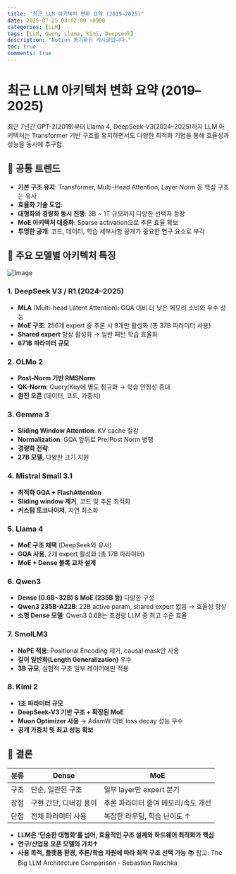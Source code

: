 ```yaml
---
title: "최근 LLM 아키텍처 변화 요약 (2019–2025)"
date: 2025-07-25 08:02:00 +0900
categories: [LLM]
tags: [LLM, Qwen, Llama, Kimi, Deepseek]
description: "Notion 동기화된 게시글입니다."
toc: true
comments: true
---
```


# 최근 LLM 아키텍처 변화 요약 (2019–2025)

최근 7년간 GPT-2(2019)부터 Llama 4, DeepSeek-V3(2024–2025)까지 LLM 아키텍처는 Transformer 기반 구조를 유지하면서도 다양한 최적화 기법을 통해 효율성과 성능을 동시에 추구함.

## 🔑 공통 트렌드

- **기본 구조 유지**: Transformer, Multi-Head Attention, Layer Norm 등 핵심 구조는 유사
- **효율화 기술 도입**:
- **대형화와 경량화 동시 진행**: 3B ~ 1T 규모까지 다양한 선택지 등장
- **MoE 아키텍처 대중화**: Sparse activation으로 추론 효율 확보
- **투명한 공개**: 코드, 데이터, 학습 세부사항 공개가 중요한 연구 요소로 부각
## 📌 주요 모델별 아키텍처 특징

![Image](https://prod-files-secure.s3.us-west-2.amazonaws.com/e6db513d-ec54-40ff-aa74-2487b0bcfe15/ac24fdd3-febf-45c7-8e99-afb6446591d8/image.png?X-Amz-Algorithm=AWS4-HMAC-SHA256&X-Amz-Content-Sha256=UNSIGNED-PAYLOAD&X-Amz-Credential=ASIAZI2LB4666OOUCISI%2F20250726%2Fus-west-2%2Fs3%2Faws4_request&X-Amz-Date=20250726T054804Z&X-Amz-Expires=3600&X-Amz-Security-Token=IQoJb3JpZ2luX2VjEC0aCXVzLXdlc3QtMiJHMEUCIQDw2PZyHIA%2F09zUte9OiXE8itxqz1wFCJzky5rvjRQ6owIgHA8yuXqQkwi7bV6pLmym8EQJh8ggLdPj9npogme7mzcq%2FwMIVhAAGgw2Mzc0MjMxODM4MDUiDAFPgWycqFzeWipWACrcA%2Fs5dhcf%2F1OP8qNhOLP9kymj4bqJ513LE3d5cH9iv17QAzMlcYRoekTdzlP%2BgYlzYnFi2U%2BcjP6T5wWxgppUNzC4O0oGeNUz6YJm2tQAcZ4SBTv7WP2OgyLycfwtacrFF2OknlB3nKrzTwfe5AnpK%2FwBykVBLIXNEW%2BxYtUuu2EgeENs%2FFXxbGb1SnHHt8BvMEc0Cr7kji8l4f%2BlnJ3qoL5A8MZGDz35Yj35c4HtHxMHMAQe20QwmXHGlpMfF08EZGCSUT04QdEDpw%2BXey7RjGvfbK72klP4xYepeZodxiOKNMu%2Fmg37FWMAjevJI61m4UrVlaJ3r5zFx%2Fionoun4TMNbGfQqaD2hFYDysuy%2FT9Ykd4yDkt%2BTqrSkX6BtQ13KWznlFE7%2Bj2coeUHOzq5X%2F2ZEqc%2FbFmzZEcjWvsPpWTulu0HX51Ao%2BENXNZGyjkTn0DjQb5wrrHl5UKutRN7gKjUXLc%2FuQRq%2FfmCfVolhAdE0PFfxnw0O1SbtwhNlPOoMlHtNqwjq%2Be6QJIEwx2mg8ka0MIxg2tlNJH7HUHWh5bmJGbW%2Fob%2Fv6cQutXlKACZpUJNiUs3L%2FQTzt%2B1fSjD3EgxccuErTWOsX1rHzdca9M5EwbOOkrvLaxRGILqMIi9kcQGOqUBtee3N9b773rwZQzqDGXelxYkwH5aU86pF0Sn7bKmTNBlVgegNAc5hs0h80e1jaNGTTwqnzEdbvoCWvLXDWR9A1a6TrpVAf8HqlQlpk1CDgdAhDHqFbiROT0rGorhX72ATwFyRIv1TqGf0QYJ7TkYJQBYnvXOW2vvjoKAsKNZahyTkiOvUPQvfkzbqWGGDMfsugh8nzc6q2LjIO8SfrbN0up1Kijd&X-Amz-Signature=2744a89443bf21845cd505fba0326f85df134a8f92932c2bffbef8305b177690&X-Amz-SignedHeaders=host&x-amz-checksum-mode=ENABLED&x-id=GetObject)

### 1. DeepSeek V3 / R1 (2024–2025)

- **MLA** (Multi-head Latent Attention): GQA 대비 더 낮은 메모리 소비와 우수 성능
- **MoE 구조**: 256개 expert 중 추론 시 9개만 활성화 (총 37B 파라미터 사용)
- **Shared expert** 항상 활성화 → 일반 패턴 학습 효율화
- **671B 파라미터 규모**
### 2. OLMo 2

- **Post-Norm 기반 RMSNorm**
- **QK-Norm**: Query/Key에 별도 정규화 → 학습 안정성 증대
- **완전 오픈** (데이터, 코드, 가중치)
### 3. Gemma 3

- **Sliding Window Attention**: KV cache 절감
- **Normalization**: GQA 앞뒤로 Pre/Post Norm 병행
- **경량화 전략**:
- **27B 모델**, 다양한 크기 지원
### 4. Mistral Small 3.1

- **최적화 GQA + FlashAttention**
- **Sliding window 제거**, 코드 및 추론 최적화
- **커스텀 토크나이저**, 지연 최소화
### 5. Llama 4

- **MoE 구조 채택** (DeepSeek와 유사)
- **GQA 사용**, 2개 expert 활성화 (총 17B 파라미터)
- **MoE + Dense 블록 교차 설계**
### 6. Qwen3

- **Dense (0.6B~32B) & MoE (235B 등)** 다양한 구성
- **Qwen3 235B-A22B**: 22B active param, shared expert 없음 → 효율성 향상
- **소형 Dense 모델**: Qwen3 0.6B는 초경량 LLM 중 최고 수준 효율
### 7. SmolLM3

- **NoPE 적용**: Positional Encoding 제거, causal mask만 사용
- **길이 일반화(Length Generalization)** 우수
- **3B 규모**, 실험적 구조 일부 레이어에만 적용
### 8. Kimi 2

- **1조 파라미터 규모**
- **DeepSeek-V3 기반 구조 + 확장된 MoE**
- **Muon Optimizer 사용** → AdamW 대비 loss decay 성능 우수
- **공개 가중치 및 최고 성능 확보**
## 🧩 결론

| 분류 | Dense | MoE |
| --- | --- | --- |
| 구조 | 단순, 일관된 구조 | 일부 layer만 expert 분기 |
| 장점 | 구현 간단, 디버깅 용이 | 추론 파라미터 줄여 메모리/속도 개선 |
| 단점 | 전체 파라미터 사용 | 복잡한 라우팅, 학습 난이도 ↑ |

- **LLM은 ‘단순한 대형화’를 넘어, 효율적인 구조 설계와 하드웨어 최적화가 핵심**
- **연구/산업용 오픈 모델의 가치↑**
- **사용 목적, 플랫폼 환경, 추론/학습 자원에 따라 최적 구조 선택 가능**
📚 참고: The Big LLM Architecture Comparison - Sebastian Raschka


